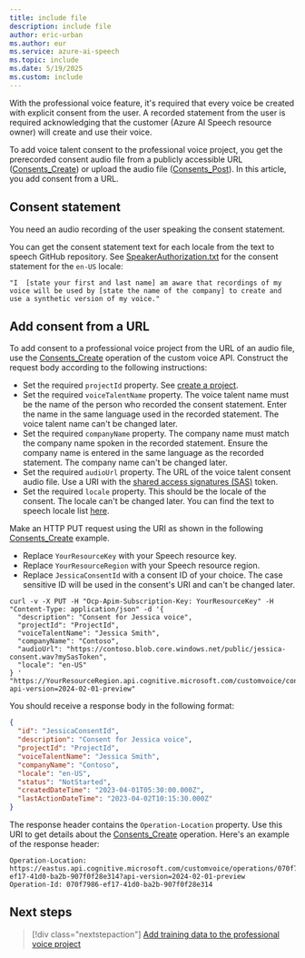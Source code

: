 ```yaml
---
title: include file
description: include file
author: eric-urban
ms.author: eur
ms.service: azure-ai-speech
ms.topic: include
ms.date: 5/19/2025
ms.custom: include
---
```


With the professional voice feature, it's required that every voice be created with explicit consent from the user. A recorded statement from the user is required acknowledging that the customer (Azure AI Speech resource owner) will create and use their voice.

To add voice talent consent to the professional voice project, you get the prerecorded consent audio file from a publicly accessible URL ([Consents_Create](/rest/api/aiservices/speechapi/consents/create)) or upload the audio file ([Consents_Post](/rest/api/aiservices/speechapi/consents/post)). In this article, you add consent from a URL. 

## Consent statement

You need an audio recording of the user speaking the consent statement.

You can get the consent statement text for each locale from the text to speech GitHub repository. See [SpeakerAuthorization.txt](https://github.com/Azure-Samples/Cognitive-Speech-TTS/blob/master/CustomVoice/script/English%20(United%20States)_en-US/SpeakerAuthorization.txt) for the consent statement for the `en-US` locale:

```
"I  [state your first and last name] am aware that recordings of my voice will be used by [state the name of the company] to create and use a synthetic version of my voice."
```

## Add consent from a URL

To add consent to a professional voice project from the URL of an audio file, use the [Consents_Create](/rest/api/aiservices/speechapi/consents/create) operation of the custom voice API. Construct the request body according to the following instructions:

- Set the required `projectId` property. See [create a project](../../../../professional-voice-create-project.md).
- Set the required `voiceTalentName` property. The voice talent name must be the name of the person who recorded the consent statement. Enter the name in the same language used in the recorded statement. The voice talent name can't be changed later.
- Set the required `companyName` property. The company name must match the company name spoken in the recorded statement. Ensure the company name is entered in the same language as the recorded statement. The company name can't be changed later. 
- Set the required `audioUrl` property. The URL of the voice talent consent audio file. Use a URI with the [shared access signatures (SAS)](/azure/storage/common/storage-sas-overview) token.
- Set the required `locale` property. This should be the locale of the consent. The locale can't be changed later. You can find the text to speech locale list [here](/azure/ai-services/speech-service/language-support?tabs=tts).

Make an HTTP PUT request using the URI as shown in the following [Consents_Create](/rest/api/aiservices/speechapi/consents/create) example. 
- Replace `YourResourceKey` with your Speech resource key.
- Replace `YourResourceRegion` with your Speech resource region.
- Replace `JessicaConsentId` with a consent ID of your choice. The case sensitive ID will be used in the consent's URI and can't be changed later. 

```azurecli-interactive
curl -v -X PUT -H "Ocp-Apim-Subscription-Key: YourResourceKey" -H "Content-Type: application/json" -d '{
  "description": "Consent for Jessica voice",
  "projectId": "ProjectId",
  "voiceTalentName": "Jessica Smith",
  "companyName": "Contoso",
  "audioUrl": "https://contoso.blob.core.windows.net/public/jessica-consent.wav?mySasToken",
  "locale": "en-US"
} '  "https://YourResourceRegion.api.cognitive.microsoft.com/customvoice/consents/JessicaConsentId?api-version=2024-02-01-preview"
```

You should receive a response body in the following format:

```json
{
  "id": "JessicaConsentId",
  "description": "Consent for Jessica voice",
  "projectId": "ProjectId",
  "voiceTalentName": "Jessica Smith",
  "companyName": "Contoso",
  "locale": "en-US",
  "status": "NotStarted",
  "createdDateTime": "2023-04-01T05:30:00.000Z",
  "lastActionDateTime": "2023-04-02T10:15:30.000Z"
}
```

The response header contains the `Operation-Location` property. Use this URI to get details about the [Consents_Create](/rest/api/aiservices/speechapi/consents/create) operation. Here's an example of the response header:

```HTTP 201
Operation-Location: https://eastus.api.cognitive.microsoft.com/customvoice/operations/070f7986-ef17-41d0-ba2b-907f0f28e314?api-version=2024-02-01-preview
Operation-Id: 070f7986-ef17-41d0-ba2b-907f0f28e314
```


## Next steps

> [!div class="nextstepaction"]
> [Add training data to the professional voice project](../../../../professional-voice-create-training-set.md)

